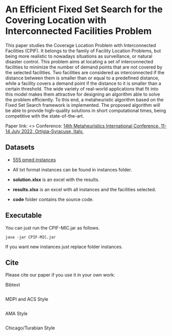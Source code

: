 # An Efficient Fixed Set Search for the Covering Location with Interconnected Facilities Problem

This paper studies the Coverage Location Problem with Interconnected Facilities (CPIF). It belongs to the family of Facility Location Problems, but being more realistic to nowadays situations as surveillance, or natural disaster control. This problem aims at locating a set of interconnected facilities to minimize the number of demand points that are not covered by the selected facilities. Two facilities are considered as interconnected if the distance between them is smaller than or equal to a predefined distance, while a facility covers a demand point if the distance to it is smaller than a certain threshold. The wide variety of real-world applications that fit into this model makes them attractive for designing an algorithm able to solve the problem efficiently. To this end, a metaheuristic algorithm based on the Fixed Set Search framework is implemented. The proposed algorithm will be able to provide high-quality solutions in short computational times, being competitive with the state-of-the-art.

Paper link: <>
Conference: [14th Metaheuristics International Conference, 11-14 July 2022, Ortigia-Syracuse, Italy.](https://www.ants-lab.it/mic2022/)

## Datasets

* [555 pmed instances](./instances)


* All txt format instances can be found in instances folder.
* **solution.xlsx** is an excel with the results.
* **results.xlsx**  is an excel with all instances and the facilities selected.
* **code** folder contains the source code.

## Executable

You can just run the CPIF-MIC.jar as follows.

```
java -jar CPIF-MIC.jar
```

If you want new instances just replace folder instances.


## Cite

Please cite our paper if you use it in your own work:

Bibtext
```
```

MDPI and ACS Style
```
```

AMA Style
```
```

Chicago/Turabian Style
```
```